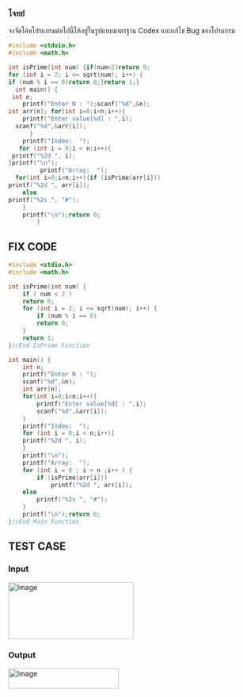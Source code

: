 ### โจทย์
จงจัดโค้ดโปรแกรมต่อไปนี้ให้อยู่ในรูปแบบมาตรฐาน Codex และแก้ไข Bug ของโปรแกรม
```c++
#include <stduio.h>
#include <math.h>

int isPrime(int num) {if(num<2)return 0;
for (int i = 2; i <= sqrt(num); i++) {
if (num % i == 0)return 0;}return 1;}
  int main() {
 int n;
    printf("Enter N : ");scanf("%d",&n);
int arr[n]; for(int i=0;i<n;i++){
    printf("Enter value[%d] : ",i);
  scanf("%d",&arr[i]);
      }
    printf("Index:  ");
   for (int i = 0;i < n;i++){
 printf("%2d ", i);
}printf("\n");
         printf("Array:  ");
  for(int i=0;i<n;i++){if (isPrime(arr[i]))
printf("%2d ", arr[i]); 
    else
printf("%2s ", "#"); 
    }
    printf("\n");return 0;
        }
```

## FIX CODE
```c
#include <stdio.h>
#include <math.h>

int isPrime(int num) {
    if ( num < 2 )
    return 0;
    for (int i = 2; i <= sqrt(num); i++) {
        if (num % i == 0)
        return 0;
    }
    return 1;
}//End IsPrime Function

int main() {
    int n;
    printf("Enter N : ");
    scanf("%d",&n); 
    int arr[n]; 
    for(int i=0;i<n;i++){
        printf("Enter value[%d] : ",i);
        scanf("%d",&arr[i]);
    }
    printf("Index:  ");
    for (int i = 0;i < n;i++){
    printf("%2d ", i);
    }  
    printf("\n");
    printf("Array:  ");
    for (int i = 0 ; i < n ;i++ ) {
        if (isPrime(arr[i]))
            printf("%2d ", arr[i]); 
    else
        printf("%2s ", "#"); 
    }
    printf("\n");return 0;
}//End Main Function
```
## TEST CASE
### Input
<img width="253" height="115" alt="Image" src="https://github.com/user-attachments/assets/b07372f2-2dcd-409a-bc72-09ffe574f276" />

### Output
<img width="223" height="41" alt="Image" src="https://github.com/user-attachments/assets/6f38fb1b-0cee-466c-9b5a-cdcee9d1bb13" />